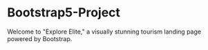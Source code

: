 # Bootstrap5-Project
Welcome to "Explore Elite," a visually stunning tourism landing page powered by Bootstrap.
